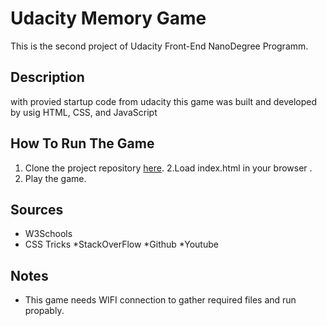 # Udacity Memory Game
This is the second project of Udacity Front-End NanoDegree Programm.

## Description
with provied startup code from udacity this game was built and developed by usig HTML, CSS, and JavaScript 

## How To Run The Game
1. Clone the project repository [here](https://github.com/Raghad72/Memory-Game-.git).
2.Load index.html in your browser .
3. Play the game.

## Sources
* W3Schools
* CSS Tricks
*StackOverFlow
*Github
*Youtube

## Notes
* This game needs WIFI connection to gather required files and run propably.